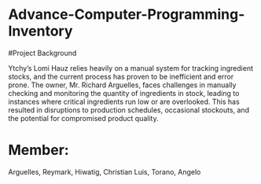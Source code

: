# Advance-Computer-Programming-Inventory


#Project Background

Ytchy’s Lomi Hauz relies heavily on a manual system for tracking ingredient stocks,
and the current process has proven to be inefficient and error prone. The owner, Mr. Richard
Arguelles, faces challenges in manually checking and monitoring the quantity of ingredients in
stock, leading to instances where critical ingredients run low or are overlooked. This has
resulted in disruptions to production schedules, occasional stockouts, and the potential for
compromised product quality.


# Member:
 Arguelles, Reymark,
 Hiwatig, Christian Luis,
 Torano, Angelo
